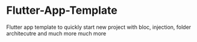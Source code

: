 # Flutter-App-Template
Flutter app template to quickly start new project with bloc, injection, folder architecutre and much more much more 
